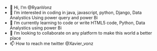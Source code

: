 - 👋 Hi, I’m @RyanVonz
- 👀 I’m interested in coding in java, javascript, python, Django, Data Analystics Using power query and power Bi
- 🌱 I’m currently learning to code or write HTML5 code, Python, Data Analystics using power Bi 
- 💞️ I’m looking to collaborate on any platform to make this world a better place
- 📫 How to reach me twitter @Xavier_vonz

<!---
RyanVonz/RyanVonz is a ✨ special ✨ repository because its `README.md` (this file) appears on your GitHub profile.
You can click the Preview link to take a look at your changes.
--->
